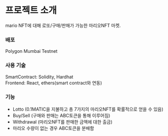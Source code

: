 # 프로젝트 소개

mario NFT에 대해 로또/구매/판매가 가능한 마리오NFT 마켓.

### 배포

Polygon Mumbai Testnet

### 사용 기술

SmartContract: Solidity, Hardhat<br />
Frontend: React, ethers(smart contract와 연동)

### 기능

- Lotto (0.1MATIC을 지불하고 총 7가지의 마리오NFT를 확률적으로 얻을 수 있음)
- Buy/Sell (구매와 판매는 ABC토큰을 통해 이루어짐)
- Withdrawal (마리오NFT를 판매한 금액에 대한 출금)
- 마리오 수량이 없는 경우 ABC토큰을 분배함
